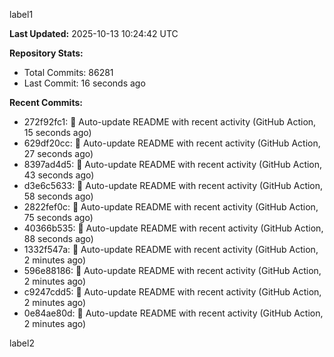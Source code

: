 
label1 
<!-- ACTIVITY_START -->
**Last Updated:** 2025-10-13 10:24:42 UTC

**Repository Stats:**
- Total Commits: 86281
- Last Commit: 16 seconds ago

**Recent Commits:**
- 272f92fc1: 🤖 Auto-update README with recent activity (GitHub Action, 15 seconds ago)
- 629df20cc: 🤖 Auto-update README with recent activity (GitHub Action, 27 seconds ago)
- 8397ad4d5: 🤖 Auto-update README with recent activity (GitHub Action, 43 seconds ago)
- d3e6c5633: 🤖 Auto-update README with recent activity (GitHub Action, 58 seconds ago)
- 2822fef0c: 🤖 Auto-update README with recent activity (GitHub Action, 75 seconds ago)
- 40366b535: 🤖 Auto-update README with recent activity (GitHub Action, 88 seconds ago)
- 1332f547a: 🤖 Auto-update README with recent activity (GitHub Action, 2 minutes ago)
- 596e88186: 🤖 Auto-update README with recent activity (GitHub Action, 2 minutes ago)
- c9247cdd5: 🤖 Auto-update README with recent activity (GitHub Action, 2 minutes ago)
- 0e84ae80d: 🤖 Auto-update README with recent activity (GitHub Action, 2 minutes ago)
<!-- ACTIVITY_END -->

label2
